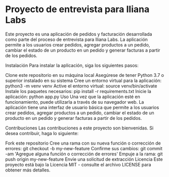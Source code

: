# Proyecto de entrevista para Iliana Labs
Este proyecto es una aplicación de pedidos y facturación desarrollada como parte del proceso de entrevista para Iliana Labs. La aplicación permite a los usuarios crear pedidos, agregar productos a un pedido, cambiar el estado de un producto en un pedido y generar facturas a partir de los pedidos.

Instalación
Para instalar la aplicación, siga los siguientes pasos:

Clone este repositorio en su máquina local
Asegúrese de tener Python 3.7 o superior instalado en su sistema
Cree un entorno virtual para la aplicación: python3 -m venv venv
Active el entorno virtual: source venv/bin/activate
Instale los paquetes necesarios: pip install -r requirements.txt
Inicie la aplicación: python app.py
Uso
Una vez que la aplicación esté en funcionamiento, puede utilizarla a través de su navegador web. La aplicación tiene una interfaz de usuario básica que permite a los usuarios crear pedidos, agregar productos a un pedido, cambiar el estado de un producto en un pedido y generar facturas a partir de los pedidos.

Contribuciones
Las contribuciones a este proyecto son bienvenidas. Si desea contribuir, haga lo siguiente:

Fork este repositorio
Cree una rama con su nueva función o corrección de errores: git checkout -b my-new-feature
Confirme sus cambios: git commit -am 'Agregue alguna función o corrección de errores'
Empuje a la rama: git push origin my-new-feature
Envíe una solicitud de extracción
Licencia
Este proyecto está bajo la Licencia MIT - consulte el archivo LICENSE para obtener más detalles.
